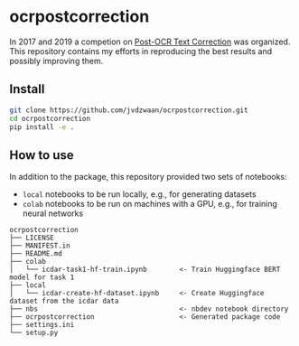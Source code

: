 ocrpostcorrection
================

<!-- WARNING: THIS FILE WAS AUTOGENERATED! DO NOT EDIT! -->

In 2017 and 2019 a competion on [Post-OCR Text
Correction](https://sites.google.com/view/icdar2019-postcorrectionocr)
was organized. This repository contains my efforts in reproducing the
best results and possibly improving them.

## Install

``` sh
git clone https://github.com/jvdzwaan/ocrpostcorrection.git
cd ocrpostcorrection
pip install -e .
```

## How to use

In addition to the package, this repository provided two sets of
notebooks:

- `local` notebooks to be run locally, e.g., for generating datasets
- `colab` notebooks to be run on machines with a GPU, e.g., for training
  neural networks

<!-- -->

    ocrpostcorrection
    ├── LICENSE
    ├── MANIFEST.in
    ├── README.md
    ├── colab
    │   └── icdar-task1-hf-train.ipynb        <- Train Huggingface BERT model for task 1
    ├── local
    │   └── icdar-create-hf-dataset.ipynb     <- Create Huggingface dataset from the icdar data
    ├── nbs                                   <- nbdev notebook directory
    ├── ocrpostcorrection                     <- Generated package code
    ├── settings.ini
    └── setup.py
